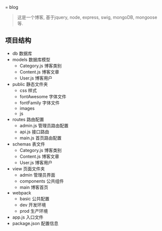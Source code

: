 = blog
>这是一个博客, 基于jquery, node, express, swig, mongoDB, mongoose等.

## 项目结构
+ db 数据库
+ models 数据库模型
    - Category.js 博客类别
    - Content.js 博客文章
    - User.js 博客用户
+ public 静态文件夹
    - css 样式
    - fontAwesome 字体文件
    - fontFamily 字体文件
    - images
    - js
+ routes 路由配置
    - admin.js 管理员路由配置
    - api.js 接口路由
    - main.js 首页路由配置
+ schemas 表文件
    - Category.js 博客类别
    - Content.js 博客文章
    - User.js 博客用户
+ view 页面文件夹
    - admin 管理员界面
    - components 公共组件
    - main 博客首页
+ webpack 
    - basic 公共配置
    - dev 开发环境
    - prod 生产环境
+ app.js 入口文件
+ package.json 配置信息

